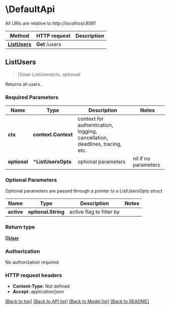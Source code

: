 # \DefaultApi

All URIs are relative to *http://localhost:8081*

Method | HTTP request | Description
------------- | ------------- | -------------
[**ListUsers**](DefaultApi.md#ListUsers) | **Get** /users | 



## ListUsers

> []User ListUsers(ctx, optional)



Returns all users.

### Required Parameters


Name | Type | Description  | Notes
------------- | ------------- | ------------- | -------------
**ctx** | **context.Context** | context for authentication, logging, cancellation, deadlines, tracing, etc.
 **optional** | ***ListUsersOpts** | optional parameters | nil if no parameters

### Optional Parameters

Optional parameters are passed through a pointer to a ListUsersOpts struct


Name | Type | Description  | Notes
------------- | ------------- | ------------- | -------------
 **active** | **optional.String**| active flag to filter by | 

### Return type

[**[]User**](User.md)

### Authorization

No authorization required

### HTTP request headers

- **Content-Type**: Not defined
- **Accept**: application/json

[[Back to top]](#) [[Back to API list]](../README.md#documentation-for-api-endpoints)
[[Back to Model list]](../README.md#documentation-for-models)
[[Back to README]](../README.md)

